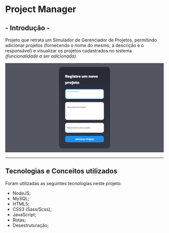 # Project Manager

## - Introdução -

Projeto que retrata um Simulador de Gerenciador de Projetos, permitindo adicionar projetos (fornecendo o nome do mesmo, a descrição e o responsável) e visualizar os projetos cadastrados no sistema <i>(funcionalidade a ser adicionada)</i>.

<img src="./.github/projectManager.png">

---

## Tecnologias e Conceitos utilizados

Foram utilizadas as seguintes tecnologias neste projeto:

- NodeJS;
- MySQL;
- HTML5;
- CSS3 (Sass/Scss);
- JavaScript;
- Rotas;
- Desestruturação;

